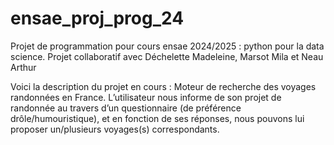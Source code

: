 # ensae_proj_prog_24
Projet de programmation pour cours ensae 2024/2025 : python pour la data science. Projet collaboratif avec Déchelette Madeleine, Marsot Mila et Neau Arthur

Voici la description du projet en cours :
Moteur de recherche des voyages randonnées en France. L’utilisateur nous informe de son projet de randonnée au travers d’un questionnaire (de préférence drôle/humouristique), et en fonction de ses réponses, nous pouvons lui proposer un/plusieurs voyages(s) correspondants.
